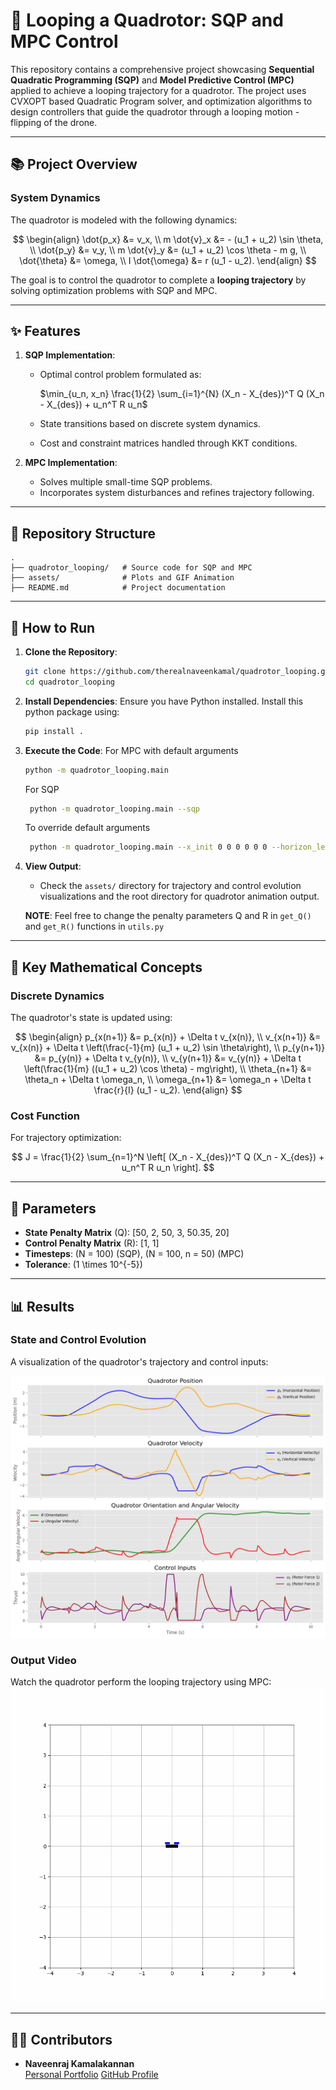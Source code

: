 # 🚁 Looping a Quadrotor: SQP and MPC Control

This repository contains a comprehensive project showcasing **Sequential Quadratic Programming (SQP)** and **Model Predictive Control (MPC)** applied to achieve a looping trajectory for a quadrotor. The project uses CVXOPT based Quadratic Program solver, and optimization algorithms  to design controllers that guide the quadrotor through a looping motion - flipping of the drone.

---

## 📚 Project Overview

### System Dynamics
The quadrotor is modeled with the following dynamics:

$$
\begin{align}
\dot{p_x} &= v_x, \\
m \dot{v}_x &= - (u_1 + u_2) \sin \theta, \\
\dot{p_y} &= v_y, \\
m \dot{v}_y &= (u_1 + u_2) \cos \theta - m g, \\
\dot{\theta} &= \omega, \\
I \dot{\omega} &= r (u_1 - u_2).
\end{align}
$$

The goal is to control the quadrotor to complete a **looping trajectory** by solving optimization problems with SQP and MPC.

---

## ✨ Features

1. **SQP Implementation**:
   - Optimal control problem formulated as:

     $\min_{u_n, x_n} \frac{1}{2} \sum_{i=1}^{N} (X_n - X_{des})^T Q (X_n - X_{des}) + u_n^T R u_n$
   
   - State transitions based on discrete system dynamics.
   - Cost and constraint matrices handled through KKT conditions.

2. **MPC Implementation**:
   - Solves multiple small-time SQP problems.
   - Incorporates system disturbances and refines trajectory following.

---

## 📂 Repository Structure

```
.
├── quadrotor_looping/   # Source code for SQP and MPC
├── assets/              # Plots and GIF Animation
├── README.md            # Project documentation
```

---

## 🔧 How to Run

1. **Clone the Repository**:
   ```bash
   git clone https://github.com/therealnaveenkamal/quadrotor_looping.git
   cd quadrotor_looping
   ```

2. **Install Dependencies**:
   Ensure you have Python installed. Install this python package using:
   ```bash
   pip install .
   ```

3. **Execute the Code**:
    For MPC with default arguments
     ```bash
     python -m quadrotor_looping.main
     ```
     For SQP
    ```bash
     python -m quadrotor_looping.main --sqp
     ```
     To override default arguments
    ```bash
     python -m quadrotor_looping.main --x_init 0 0 0 0 0 0 --horizon_length 100 --disturbance
     ```

4. **View Output**:
   - Check the `assets/` directory for trajectory and control evolution visualizations and the root directory for quadrotor animation output.

    **NOTE**: Feel free to change the penalty parameters Q and R in `get_Q()` and `get_R()` functions in `utils.py`
---

## 🧮 Key Mathematical Concepts

### Discrete Dynamics
The quadrotor's state is updated using:

$$
\begin{align}
p_{x(n+1)} &= p_{x(n)} + \Delta t v_{x(n)}, \\
v_{x(n+1)} &= v_{x(n)} + \Delta t \left(\frac{-1}{m} (u_1 + u_2) \sin \theta\right), \\
p_{y(n+1)} &= p_{y(n)} + \Delta t v_{y(n)}, \\
v_{y(n+1)} &= v_{y(n)} + \Delta t \left(\frac{1}{m} ((u_1 + u_2) \cos \theta) - mg\right), \\
\theta_{n+1} &= \theta_n + \Delta t \omega_n, \\
\omega_{n+1} &= \omega_n + \Delta t \frac{r}{I} (u_1 - u_2).
\end{align}
$$

### Cost Function
For trajectory optimization:

$$
J = \frac{1}{2} \sum_{n=1}^N \left[ (X_n - X_{des})^T Q (X_n - X_{des}) + u_n^T R u_n \right].
$$

---

## 🔑 Parameters

- **State Penalty Matrix** \(Q\): [50, 2, 50, 3, 50.35, 20]
- **Control Penalty Matrix** \(R\): [1, 1]
- **Timesteps**: \(N = 100\) (SQP), \(N = 100, n = 50\) (MPC)
- **Tolerance**: \(1 \times 10^{-5}\)

---

## 📊 Results

### State and Control Evolution
A visualization of the quadrotor's trajectory and control inputs:

![State and Control Evolution](assets/plots_mpc.png)

### Output Video
Watch the quadrotor perform the looping trajectory using MPC:
![Quadrotor Looping](./assets/quad_animation.gif)

---


## 👩‍💻 Contributors

- **Naveenraj Kamalakannan**  
  [Personal Portfolio](https://itsnav.com/portfolio)
  [GitHub Profile](https://github.com/therealnaveenkamal)
